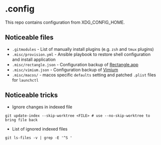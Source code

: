 # .config

This repo contains configuration from XDG_CONFIG_HOME.

## Noticeable files

* `.gitmodules` - List of manually install plugins (e.g. `zsh` and `tmux` plugins)
* `.misc/provision.yml` - Ansible playbook to restore shell configuration and install application
* `.misc/rectangle.json` - Configuration backup of [Rectangle.app](https://rectangleapp.com/)
* `.misc/vimium.json` - Configuration backup of [Vimium](https://github.com/philc/vimium)
* `.misc/macos/` - macos specific `defaults` setting and patched `.plist` files for `launchctl`

## Noticeable tricks

* Ignore changes in indexed file
```shell
git update-index --skip-worktree <FILE> # use --no-skip-worktree to bring file back
```
* List of ignored indexed files
```shell
git ls-files -v | grep -E '^S '
```
